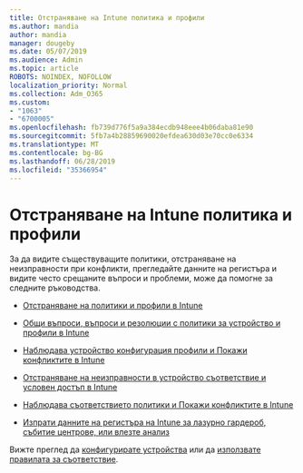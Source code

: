 ```yaml
---
title: Отстраняване на Intune политика и профили
ms.author: mandia
author: mandia
manager: dougeby
ms.date: 05/07/2019
ms.audience: Admin
ms.topic: article
ROBOTS: NOINDEX, NOFOLLOW
localization_priority: Normal
ms.collection: Adm_O365
ms.custom:
- "1063"
- "6700005"
ms.openlocfilehash: fb739d776f5a9a384ecdb948eee4b06daba81e90
ms.sourcegitcommit: 5fb7a4b28859690020efdea630d03e70cc0e6334
ms.translationtype: MT
ms.contentlocale: bg-BG
ms.lasthandoff: 06/28/2019
ms.locfileid: "35366954"
---
```

# <a name="troubleshooting-intune-policy-and-profiles"></a>Отстраняване на Intune политика и профили

За да видите съществуващите политики, отстраняване на неизправности при конфликти, прегледайте данните на регистъра и видите често срещаните въпроси и проблеми, може да помогне за следните ръководства.

- [Отстраняване на политики и профили в Intune](https://docs.microsoft.com/intune/troubleshoot-policies-in-microsoft-intune)

- [Общи въпроси, въпроси и резолюции с политики за устройство и профили в Intune](https://docs.microsoft.com/intune/device-profile-troubleshoot)

- [Наблюдава устройство конфигурация профили и Покажи конфликтите в Intune](https://docs.microsoft.com/intune/device-profile-monitor)

- [Отстраняване на неизправности в устройство съответствие и условен достъп в Intune](https://docs.microsoft.com/intune/troubleshoot-conditional-access)

- [Наблюдава съответствието политики и Покажи конфликтите в Intune](https://docs.microsoft.com/intune/compliance-policy-monitor)

- [Изпрати данните на регистъра на Intune за лазурно гардероб, събитие центрове, или влезте анализ](https://docs.microsoft.com/intune/review-logs-using-azure-monitor)

Вижте преглед да [конфигурирате устройства](https://docs.microsoft.com/intune/device-profiles) или да [използвате правилата за съответствие](https://docs.microsoft.com/intune/device-compliance-get-started).